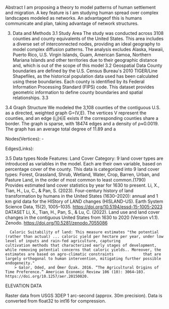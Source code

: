 Abstract
  I am proposing a theory to model patterns of human settlement and migration. A key feature is I am studying human spread over complex landscapes modeled as networks. An advantageof this is humans communicate and plan, taking advantage of network structures.




3. Data and Methods
3.1 Study Area
  The study was conducted across 3108 counties and county equivalents of the United States. This area includes a diverse set of interconnected nodes, providing an ideal geography to model complex diffusion patterns.
  The analysis excludes Alaska, Hawaii, Puerto Rico, U.S. Virgin Islands, Guam, American Samoa, Northern Mariana Islands and other territories due to their geographic distance and, which is out of the scope of this model
3.2 Geospatial Data
  County boundaries are defined by the U.S. Census Bureau's 2010 TIGER/Line Shapefiles, as the historical population data used has been calculated using these boundaries.
  Each county is identified by its Federal Information Processing Standard (FIPS) code. This dataset provides geometric information to define county boundaries and spatial relationships.
3.3 



3.4 Graph Structure
  We modeled the 3,108 counties of the contiguous U.S. as a directed, weighted graph G=(V,E). The vertices V represent the counties, and an edge (i,j)∈E exists if the corresponding counties share a border.
  The graph is sparse, with 18474 edges and a density of ρ≈0.0019. The graph has an average total degree of 11.89 and a 

  Nodes(Vertices):
      - 

  Edges(Links):

3.5 Data types
  Node Features:
      Land Cover Category: 9 land cover types are introduced as variables in the model. Each are their own variable, based on percentage cover of the county. This data is categorized into 9 land           cover types: Forest, Grassland, Shrub, Wetland, Water, Crop, Barren, Urban, and Pasture Land, in the order of most common to least common.(1790) Provides estimated land cover statistics by         year for 1630 to present. 
  Li, X., Tian, H., Lu, C., & Pan, S. (2023). Four-century history of land transformation by humans in the United States (1630–2020): annual and 1 km grid data for the HIStory of LAND changes (HISLAND-US). Earth System Science Data, 15(2), 1005–1035. https://doi.org/10.5194/essd-15-1005-2023
DATASET Li, X., Tian, H., Pan, S., & Lu, C. (2022). Land use and land cover changes in the contiguous United States from 1630 to 2020 (Version v1.1). Zenodo. https://doi.org/10.5281/zenodo.7055086

      Caloric Suitability of land: This measure estimates "the potential (rather than actual) ... caloric yield per hectare per year, under low level of inputs and rain-fed agriculture, capturing           cultivation methods that characterized early stages of development, while removing potential concerns that caloric yields.. Moreover, the estimates are based on agro-climatic constraints             that are largely orthogonal to human intervention, mitigating further possible endogeneity." 
        > Galor, Oded, and Ömer Özak. 2016. “The Agricultural Origins of Time Preference.” American Economic Review 106 (10): 3064–103. https://doi.org/10.1257/aer.20150020.

ELEVATION DATA

Raster data from USGS 3DEP 1 arc-second (approx. 30m precision). Data is converted from float32 to int16 for compression. 

  

  

